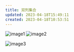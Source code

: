 ```yaml
---
title: 双列集合
updated: 2023-04-18T15:49:11
created: 2023-04-18T10:53:51
---
```


![image1](../../../resources/f0956451bc6b42b8834c70f4eb1e155d.png)
![image2](../../../resources/2a83ac4e9ebc417993ddb9d89635226b.png)

![image3](../../../resources/a809ab9f2ec0483d86a0b8ad81102c57.png)
